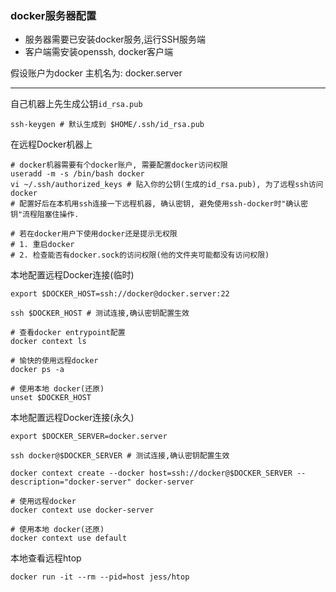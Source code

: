 
### docker服务器配置
* 服务器需要已安装docker服务,运行SSH服务端
* 客户端需安装openssh, docker客户端

假设账户为docker
主机名为: docker.server
- - -
自己机器上先生成公钥```id_rsa.pub```
```shell
ssh-keygen # 默认生成到 $HOME/.ssh/id_rsa.pub
```

在远程Docker机器上
```shell
# docker机器需要有个docker账户, 需要配置docker访问权限
useradd -m -s /bin/bash docker
vi ~/.ssh/authorized_keys # 贴入你的公钥(生成的id_rsa.pub), 为了远程ssh访问docker
# 配置好后在本机用ssh连接一下远程机器, 确认密钥, 避免使用ssh-docker时"确认密钥"流程阻塞住操作.

# 若在docker用户下使用docker还是提示无权限
# 1. 重启docker
# 2. 检查能否有docker.sock的访问权限(他的文件夹可能都没有访问权限)
```
本地配置远程Docker连接(临时)
```shell
export $DOCKER_HOST=ssh://docker@docker.server:22

ssh $DOCKER_HOST # 测试连接,确认密钥配置生效

# 查看docker entrypoint配置
docker context ls

# 愉快的使用远程docker
docker ps -a

# 使用本地 docker(还原)
unset $DOCKER_HOST
```

本地配置远程Docker连接(永久)
```shell
export $DOCKER_SERVER=docker.server

ssh docker@$DOCKER_SERVER # 测试连接,确认密钥配置生效

docker context create --docker host=ssh://docker@$DOCKER_SERVER --description="docker-server" docker-server

# 使用远程docker
docker context use docker-server

# 使用本地 docker(还原)
docker context use default
```

本地查看远程htop
```shell
docker run -it --rm --pid=host jess/htop
```